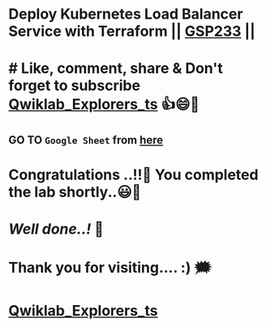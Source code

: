 # Deploy Kubernetes Load Balancer Service with Terraform || [GSP233](https://www.cloudskillsboost.google/games/5407/labs/35068) ||

# # Like, comment, share & Don't forget to subscribe [Qwiklab_Explorers_ts](https://youtube.com/@titashshil?si=RgamNu1dc9jVIbJN) 👍😄🤝

## GO TO `Google Sheet` from [here](https://docs.google.com/spreadsheets/u/0/?pli=1&tgif=d)

# Congratulations ..!!🎉  You completed the lab shortly..😃💯

# *Well done..!* 👏

# Thank you for visiting.... :) 🗯️

# [Qwiklab_Explorers_ts](https://youtube.com/@titashshil?si=RgamNu1dc9jVIbJN)
